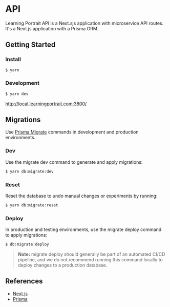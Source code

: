 # API

Learning Portrait API is a Next.sjs application with microservice API routes. It's a Next.js application with a Prisma ORM.

## Getting Started

### Install

```bash
$ yarn
```

### Development

```bash
$ yarn dev
```

http://local.learningportrait.com:3800/

## Migrations

Use [Prisma Migrate](https://www.prisma.io/docs/orm/prisma-migrate/workflows/development-and-production) commands in development and production environments.

### Dev

Use the migrate dev command to generate and apply migrations:

```bash
$ yarn db:migrate:dev
```

### Reset

Reset the database to undo manual changes or experiments by running:

```bash
$ yarn db:migrate:reset
```

### Deploy

In production and testing environments, use the migrate deploy command to apply migrations:

```bash
$ db:migrate:deploy
```

> **Note:** migrate deploy should generally be part of an automated CI/CD pipeline, and we do not recommend running this command locally to deploy changes to a production database.

## References

-   [Next.js](https://nextjs.org/)
-   [Prisma](https://www.prisma.io/)
